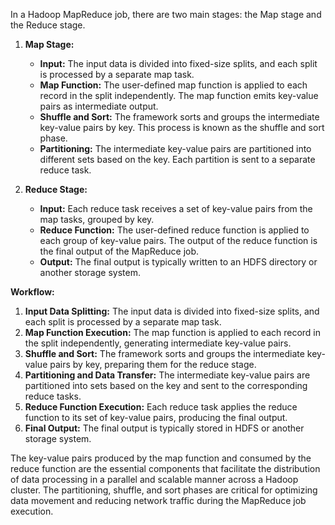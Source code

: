 In a Hadoop MapReduce job, there are two main stages: the Map stage and the Reduce stage.

1. **Map Stage:**
   - **Input:** The input data is divided into fixed-size splits, and each split is processed by a separate map task.
   - **Map Function:** The user-defined map function is applied to each record in the split independently. The map function emits key-value pairs as intermediate output.
   - **Shuffle and Sort:** The framework sorts and groups the intermediate key-value pairs by key. This process is known as the shuffle and sort phase.
   - **Partitioning:** The intermediate key-value pairs are partitioned into different sets based on the key. Each partition is sent to a separate reduce task.

2. **Reduce Stage:**
   - **Input:** Each reduce task receives a set of key-value pairs from the map tasks, grouped by key.
   - **Reduce Function:** The user-defined reduce function is applied to each group of key-value pairs. The output of the reduce function is the final output of the MapReduce job.
   - **Output:** The final output is typically written to an HDFS directory or another storage system.

**Workflow:**
1. **Input Data Splitting:** The input data is divided into fixed-size splits, and each split is processed by a separate map task.
2. **Map Function Execution:** The map function is applied to each record in the split independently, generating intermediate key-value pairs.
3. **Shuffle and Sort:** The framework sorts and groups the intermediate key-value pairs by key, preparing them for the reduce stage.
4. **Partitioning and Data Transfer:** The intermediate key-value pairs are partitioned into sets based on the key and sent to the corresponding reduce tasks.
5. **Reduce Function Execution:** Each reduce task applies the reduce function to its set of key-value pairs, producing the final output.
6. **Final Output:** The final output is typically stored in HDFS or another storage system.

The key-value pairs produced by the map function and consumed by the reduce function are the essential components that facilitate the distribution of data processing in a parallel and scalable manner across a Hadoop cluster. The partitioning, shuffle, and sort phases are critical for optimizing data movement and reducing network traffic during the MapReduce job execution.

